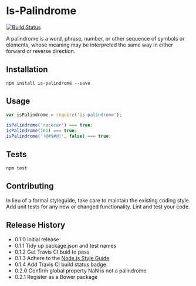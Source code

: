 Is-Palindrome
=============

[![Build Status](https://travis-ci.org/jaredcacurak/is-palindrome.png)](https://travis-ci.org/jaredcacurak/is-palindrome)

A palindrome is a word, phrase, number, or other sequence of symbols or elements, whose meaning may be interpreted the same way in either forward or reverse direction.

## Installation
```
npm install is-palindrome --save
```

## Usage
```javascript
var isPalindrome = require('is-palindrome');

isPalindrome('racecar') === true;
isPalindrome(101) === true;
isPalindrome('!@#$#@!', false) === true;
```

## Tests
```
npm test
```

## Contributing

In lieu of a formal styleguide, take care to maintain the existing coding style.
Add unit tests for any new or changed functionality. Lint and test your code.

## Release History

* 0.1.0 Initial release
* 0.1.1 Tidy up package.json and test names
* 0.1.2 Get Travis CI buid to pass
* 0.1.3 Adhere to the [Node.js Style Guide](https://github.com/felixge/node-style-guide)
* 0.1.4 Add Travis CI build status badge
* 0.2.0 Confirm global property NaN is not a palindrome
* 0.2.1 Register as a Bower package